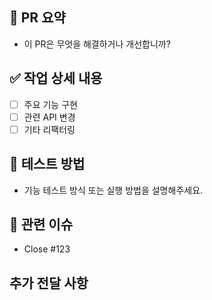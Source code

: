 ## 📌 PR 요약

- 이 PR은 무엇을 해결하거나 개선합니까?

## ✅ 작업 상세 내용

- [ ] 주요 기능 구현
- [ ] 관련 API 변경
- [ ] 기타 리팩터링

## 🧪 테스트 방법

- 기능 테스트 방식 또는 실행 방법을 설명해주세요.

## 📎 관련 이슈

- Close #123

## 추가 전달 사항
